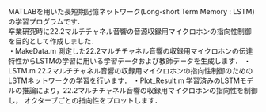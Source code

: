 MATLABを用いた長短期記憶ネットワーク(Long-short Term Memory : LSTM)の学習プログラムです．<br>
卒業研究時に22.2マルチチャネル音響の音源収録用マイクロホンの指向性制御を目的として作成しました．<br>
・MakeData.m
  測定した22.2マルチチャネル音響の収録用マイクロホンの伝達特性からLSTMの学習に用いる学習データおよび教師データを生成します．
・LSTM.m
  22.2マルチチャネル音響の収録用マイクロホンの指向性制御のためのLSTMネットワークの学習を行います．
・Plot_Result.m
  学習済みのLSTMモデルの推論により，22.2マルチチャネル音響の収録用マイクロホンの指向性を制御し，
  オクターブごとの指向性をプロットします．
